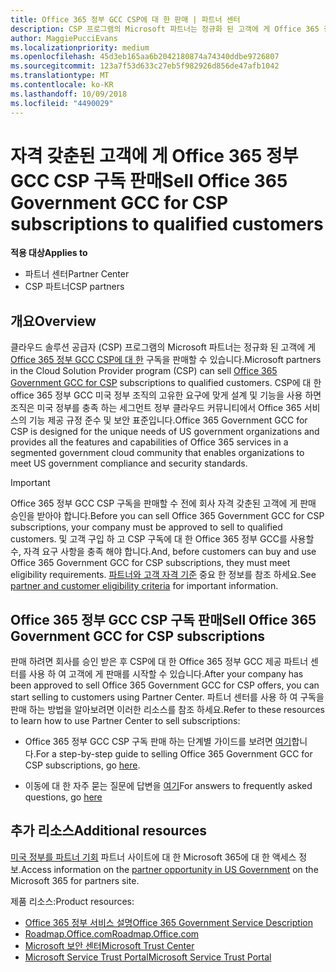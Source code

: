 ```yaml
---
title: Office 365 정부 GCC CSP에 대 한 판매 | 파트너 센터
description: CSP 프로그램의 Microsoft 파트너는 정규화 된 고객에 게 Office 365 정부 GCC CSP 구독 판매할 수 있습니다. CSP에 대 한 office 365 정부 GCC 미국 정부 및 정부 기관에서에 정부 계약자 위해 설계 된 클라우드 생산성 서비스의 제품군 이며 전투, 및 연방 방어 상태, 로컬, 인디언, 연방 기관에 포함 되어 있습니다.
author: MaggiePucciEvans
ms.localizationpriority: medium
ms.openlocfilehash: 45d3eb165aa6b2042180874a74340ddbe9726807
ms.sourcegitcommit: 123a7f53d633c27eb5f982926d856de47afb1042
ms.translationtype: MT
ms.contentlocale: ko-KR
ms.lasthandoff: 10/09/2018
ms.locfileid: "4490029"
---
```

# <a name="sell-office-365-government-gcc-for-csp-subscriptions-to-qualified-customers"></a><span data-ttu-id="eaeff-104">자격 갖춘된 고객에 게 Office 365 정부 GCC CSP 구독 판매</span><span class="sxs-lookup"><span data-stu-id="eaeff-104">Sell Office 365 Government GCC for CSP subscriptions to qualified customers</span></span>

**<span data-ttu-id="eaeff-105">적용 대상</span><span class="sxs-lookup"><span data-stu-id="eaeff-105">Applies to</span></span>**

-  <span data-ttu-id="eaeff-106">파트너 센터</span><span class="sxs-lookup"><span data-stu-id="eaeff-106">Partner Center</span></span>
-  <span data-ttu-id="eaeff-107">CSP 파트너</span><span class="sxs-lookup"><span data-stu-id="eaeff-107">CSP partners</span></span>


## <a name="overview"></a><span data-ttu-id="eaeff-108">개요</span><span class="sxs-lookup"><span data-stu-id="eaeff-108">Overview</span></span>

<span data-ttu-id="eaeff-109">클라우드 솔루션 공급자 (CSP) 프로그램의 Microsoft 파트너는 정규화 된 고객에 게 [Office 365 정부 GCC CSP에 대 한](https://www.microsoft.com/microsoft-365/partners/governmentforCSP) 구독을 판매할 수 있습니다.</span><span class="sxs-lookup"><span data-stu-id="eaeff-109">Microsoft partners in the Cloud Solution Provider program (CSP) can sell [Office 365 Government GCC for CSP](https://www.microsoft.com/microsoft-365/partners/governmentforCSP) subscriptions to qualified customers.</span></span> <span data-ttu-id="eaeff-110">CSP에 대 한 office 365 정부 GCC 미국 정부 조직의 고유한 요구에 맞게 설계 및 기능을 사용 하면 조직은 미국 정부를 충족 하는 세그먼트 정부 클라우드 커뮤니티에서 Office 365 서비스의 기능 제공 규정 준수 및 보안 표준입니다.</span><span class="sxs-lookup"><span data-stu-id="eaeff-110">Office 365 Government GCC for CSP is designed for the unique needs of US government organizations and provides all the features and capabilities of Office 365 services in a segmented government cloud community that enables organizations to meet US government compliance and security standards.</span></span> 

>[!IMPORTANT] 
><span data-ttu-id="eaeff-111">Office 365 정부 GCC CSP 구독을 판매할 수 전에 회사 자격 갖춘된 고객에 게 판매 승인을 받아야 합니다.</span><span class="sxs-lookup"><span data-stu-id="eaeff-111">Before you can sell Office 365 Government GCC for CSP subscriptions, your company must be approved to sell to qualified customers.</span></span> <span data-ttu-id="eaeff-112">및 고객 구입 하 고 CSP 구독에 대 한 Office 365 정부 GCC를 사용할 수, 자격 요구 사항을 충족 해야 합니다.</span><span class="sxs-lookup"><span data-stu-id="eaeff-112">And, before customers can buy and use Office 365 Government GCC for CSP subscriptions, they must meet eligibility requirements.</span></span> <span data-ttu-id="eaeff-113">[파트너와 고객 자격 기준](csp-gcc-validate.md) 중요 한 정보를 참조 하세요.</span><span class="sxs-lookup"><span data-stu-id="eaeff-113">See [partner and customer eligibility criteria](csp-gcc-validate.md) for important information.</span></span>


## <a name="sell-office-365-government-gcc-for-csp-subscriptions"></a><span data-ttu-id="eaeff-114">Office 365 정부 GCC CSP 구독 판매</span><span class="sxs-lookup"><span data-stu-id="eaeff-114">Sell Office 365 Government GCC for CSP subscriptions</span></span>

<span data-ttu-id="eaeff-115">판매 하려면 회사를 승인 받은 후 CSP에 대 한 Office 365 정부 GCC 제공 파트너 센터를 사용 하 여 고객에 게 판매를 시작할 수 있습니다.</span><span class="sxs-lookup"><span data-stu-id="eaeff-115">After your company has been approved to sell Office 365 Government GCC for CSP offers, you can start selling to customers using Partner Center.</span></span> <span data-ttu-id="eaeff-116">파트너 센터를 사용 하 여 구독을 판매 하는 방법을 알아보려면 이러한 리소스를 참조 하세요.</span><span class="sxs-lookup"><span data-stu-id="eaeff-116">Refer to these resources to learn how to use Partner Center to sell subscriptions:</span></span> 

-   <span data-ttu-id="eaeff-117">Office 365 정부 GCC CSP 구독 판매 하는 단계별 가이드를 보려면 [여기](https://go.microsoft.com/fwlink/?linkid=2007323)합니다.</span><span class="sxs-lookup"><span data-stu-id="eaeff-117">For a step-by-step guide to selling Office 365 Government GCC for CSP subscriptions, go [here](https://go.microsoft.com/fwlink/?linkid=2007323).</span></span>  

-   <span data-ttu-id="eaeff-118">이동에 대 한 자주 묻는 질문에 답변을 [여기](https://o365pp.blob.core.windows.net/media/Resources/GCC/Office%20365%20Government%20GCC%20for%20CSP%20Partner%20FAQ.docx)</span><span class="sxs-lookup"><span data-stu-id="eaeff-118">For answers to frequently asked questions, go [here](https://o365pp.blob.core.windows.net/media/Resources/GCC/Office%20365%20Government%20GCC%20for%20CSP%20Partner%20FAQ.docx)</span></span>


## <a name="additional-resources"></a><span data-ttu-id="eaeff-119">추가 리소스</span><span class="sxs-lookup"><span data-stu-id="eaeff-119">Additional resources</span></span>

<span data-ttu-id="eaeff-120">[미국 정부를 파트너 기회](https://www.microsoft.com/microsoft-365/partners/governmentforCSP) 파트너 사이트에 대 한 Microsoft 365에 대 한 액세스 정보.</span><span class="sxs-lookup"><span data-stu-id="eaeff-120">Access information on the [partner opportunity in US Government](https://www.microsoft.com/microsoft-365/partners/governmentforCSP) on the Microsoft 365 for partners site.</span></span>

<span data-ttu-id="eaeff-121">제품 리소스:</span><span class="sxs-lookup"><span data-stu-id="eaeff-121">Product resources:</span></span>

- [<span data-ttu-id="eaeff-122">Office 365 정부 서비스 설명</span><span class="sxs-lookup"><span data-stu-id="eaeff-122">Office 365 Government Service Description</span></span>](https://technet.microsoft.com/library/mt774581.aspx)
- [<span data-ttu-id="eaeff-123">Roadmap.Office.com</span><span class="sxs-lookup"><span data-stu-id="eaeff-123">Roadmap.Office.com</span></span>](https://products.office.com/business/office-365-roadmap)
- [<span data-ttu-id="eaeff-124">Microsoft 보안 센터</span><span class="sxs-lookup"><span data-stu-id="eaeff-124">Microsoft Trust Center</span></span>](https://www.microsoft.com/TrustCenter/)
- [<span data-ttu-id="eaeff-125">Microsoft Service Trust Portal</span><span class="sxs-lookup"><span data-stu-id="eaeff-125">Microsoft Service Trust Portal</span></span>](https://aka.ms/STP)

